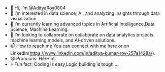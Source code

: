 - 👋 Hi, I’m @AdityaRoy0804
- 👀 I’m interested in data science, AI, and analyzing insights through data visualization.
- 🌱 I’m currently learning advanced topics in Artificial Intelligence,Data Science, Machine Learning.
- 💞️ I’m looking to collaborate on collaborate on data analytics projects, machine learning models, and AI-driven solutions.
- 📫 How to reach me You can connect with me here or on LinkedIn(https://www.linkedin.com/in/aditya-kumar-roy-257a1428a/).
- 😄 Pronouns: He/Him.
- ⚡ Fun fact: Coding is easy,Logic building is tough ...

<!---
AdityaRoy0804/AdityaRoy0804 is a ✨ special ✨ repository because its `README.md` (this file) appears on your GitHub profile.
You can click the Preview link to take a look at your changes.
--->
